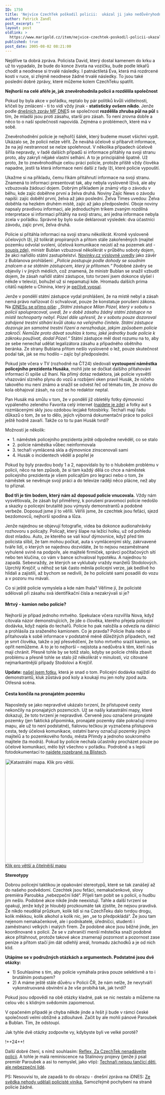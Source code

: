 ```yaml
---
ID: 1750
title: 'Nejvíce CzechTek poškodil policii:  ukázal ji jako nedůvěryhodnou'
author: Patrick Zandl
post_excerpt: ""
layout: post
oldlink: >
  https://www.marigold.cz/item/nejvice-czechtek-poskodil-policii-ukazal-ji-jako-neduveryhodnou
published: true
post_date: 2005-08-02 08:21:00
---
```

<p>Nejdříve ta dobrá zpráva. Policista David, který dostal kamenem do krku a už to vypadalo, že bude do konce života na vozíčku, bude podle lékařů chodit a neodnese si trvalé následky. I patnáctiletá Eva, která má rozdrcené kosti v ruce, si zřejmě neodnese žádné trvalé následky. To jsou také poslední dobré zprávy, které můžeme kolem CzechTeku spatřit. </p>

<p><strong>Nejhorší na celé aféře je, jak znevěrohodnila policii a rozdělila společnost</strong></p>

<p>Pokud by byla akce  v pořádku, reptalo by pár politiků kvůli viditelnosti, křičeli by zmlácení - ti to vidí vždy jinak - <strong>statisticky ovšem nikdo</strong>. Jenže podle <a href="http://zpravy.idnes.cz/domaci.asp?r=domaci&amp;c=A050801_210000_domaci_ad">dnešních zpráv MF DNE</a>S  se společnost <strong>rozdělila zhruba půl na půl</strong> s tím, že mladší jsou proti zásahu, starší pro zásah. To není zrovna dobře a něco to o naší společnosti napovídá. Zejména o problémech, které má v sobě. </p>

<p>Znevěrohodnění policie je nejhořčí šálek, který budeme muset všichni vypít. Ukázalo se, že policii nelze věřit. Že neváhá účelově si přibarvit informace, že na její nestrannost se nelze spolehnout. V několika případech účelově šířila nepravdy, v řadě dalších případů si informace přitáhly na svoji stranu proto, aby zakryli nějaké vlastní selhání. A to je principiálně špatně. Už proto, že to znevěrohodňuje celou práci policie, protože příště vždy člověka napadne, jestli ta která informace není další z řady lží, které policie vypouští.
</p>

<!--more--><p>Ukažme si na příkladu, čemu říkám přitáhnutí informace na svoji stranu. Znamená to informaci presentovat tak, aby nebyla vysloveně lživá, ale aby vzbuzovala žádoucí dojem. Dobrým příkladem je známý vtip o závodu v běhu, kde zajíc doběhne první a želva druhá. Noviny Zajíc News o závodu napíší: zajíc doběhl první, želva až jako poslední. Želva Times uvedou: Želva doběhla na hezkém druhém místě, zajíc až jako předposlední. Oboje noviny napsaly pravdivou informaci, ale jednoduchým trikem zvaným rozdílná interpretace si informaci přitáhly na svoji stranu, ani jedna informace nebyla zcela v pořádku. Správné by bylo suše deklarovat výsledek: dva účastníci závodu, zajíc první, želva druhá. </p>

<p>Policie si přitáhla informaci na svoji stranu několikrát. Kromě vysloveně účelových lží, již tolikrát propíraných a přitom stále zakořeněných (majitel pozemku odvolal svolení, účelová komunikace neústí až na pozemek atd - <a href="http://hulan.cz/blog/item/policie-nam-lze">soupis zde</a>), ministr Bublan vzbuzoval několikrát v průběhu soboty dojem, že akci nařídilo státní zastupitelství. <a href="http://www.novinky.cz/domaci/61913-bublan-chce-kvuli-czechteku-zmenit-zakon-o-shromazdovani.html">Novinky.cz výslovně uvedly</a> jako závěr z Bublanova prohlášení: <em>„Policie postupuje podle dohody se soudním znalcem a se státním zástupcem, který je přítomen.“</em>  Podobné závěry se objevily i v jiných médiích, což znamená, že ministr Bublan se snažil vzbudit dojem, že zásah nařídil státní zástupce, toto tvrzení jsem dokonce slyšel i někde v televizi, bohužel už si nepamatuji kde. Hromadu dalších prima citátů najdete u Chinina, který je <a href="http://petr.olmer.cz/chinin/179815_item.php">pečlivě vypsal</a>.</p>

<p>Jenže v pondělí státní zástupce vydal prohlášení, že na místě nebyl a zásah nemá právo nařizovat či schvalovat, pouze že konstatuje porušení zákona. Na <a href="http://zpravy.idnes.cz/domaci.asp?r=domaci&amp;c=A050801_123804_domaci_ak">iDNESu se přímo píše</a>:  <em>„Státní zástupce Milan Pózel, který v sobotu s policií spolupracoval, uvedl, že v době zásahu žádný státní zástupce na místě technoparty nebyl. Pózel dále upřesnil, že v sobotu pouze dozoroval zahájené trestní stíhání kvůli útoku na veřejného činitele. Státní zástupce dozoruje jen samotné trestní řízení a nerozhoduje, jakým způsobem policie zakročí. Nemůže proto dávat souhlas k tomu, jaké jednotky bude policie k zákroku používat, dodal Pózel.“</em> Státní zástupce měl dost rozumu na to, aby ze sebe nenechal udělat legalizátora zásahu a případného obětního beránka. Ze strany Bublana přitom nešlo vysloveně o lež, pouze skutečnost podal tak, jak se mu hodilo – zajíc byl předposlední. </p>

<p>Pokud jste včera v TV (rozhodně na ČT24) sledovali <strong>vystoupení náměstka policejního prezidenta Husáka</strong>, mohli jste se dočkat dalšího přitahování informací či spíše už lhaní. Na přímý dotaz redaktora, jak policie vysvětlí vhazování slzného plynu do vozů a rozbíjení oken pravil Husák, že ničeho takového mu není známo a snažil se odvést řeč od tématu tím, že znovu do kola obhajoval zásah, na což se ho redaktor neptal. </p>

<p>Pan Husák má smůlu v tom, že v pondělí již obletěly fotky dýmovnicí vypáleného zeleného Favorita celý internet (<a href="http://www.home.karneval.cz/10270239/czechtek2005/czechtek2005.html">najdete je zde</a>) a fotky aut s rozmlácenými skly jsou ozdobou lecjaké fotosbírky. Techaři mají řadu důkazů o tom, že se to dělo, jejich výborná dokumentační práce to policii ještě hodně zavaří. Takže co to tu pan Husák tvrdí? </p>

<p>Možností je několik:</p>

<ul>
<li>1. náměstek policejního prezidenta ještě odpoledne nevěděl, co se stalo</li>
<li>2. policie náměstka vůbec neinformovala</li>
<li>3. techaři vymlácená skla a dýmovnice zinscenovali sami</li>
<li>4. Husák o incidentech věděl a popřel je </li>
</ul>
<p>Pokud by byly pravdou body 1 a 2, napovídalo by to o  hlubokém problému v policii, něco na ten způsob, že si tam každý dělá co chce a náměstek policejního prezidenta je všem policajtům pro legraci nebo o tom, že náměstek se nevěnuje svojí práci a do televize raději něco plácne, než aby to přiznal. </p>

<p><strong>Bod tři je tím bodem, který nám až doposud policie vnucovala.</strong> Vždy nám vysvětlovala, že zásah byl přiměřený, k porušení pravomocí policie nedošlo a skazky o policejní brutalitě  jsou výmysly demonstrantů a podobné verbeže. Doposud jsme jí to věřili. Věřili jsme, že czechtek jsou feťáci, sjezd bezdomovců, nejhorší spodina a lůza. </p>

<p>Jenže najednou se objevují fotografie, videa ba dokonce audionahrávky rozhovoru s policajty. Policajt, který šlape na ležící holku, už od pohledu dost mladou. Auto, ze kterého se valí kouř dýmovnice, když před tím policista slíbil, že tam mohou počkat, auta s vymlácenými skly, zakrvavené tváře lidí, o kterých se najednou dozvídáte, že to nejsou nezaměstnané vyhulené svině na podpoře, ale majitelé firmiček, správci počítačových sítí nebo ten klučina, co vám v bance schvaloval hypotéku.  A najednou to zapadá. Sebevraždy, ze kterých se vyklubaly vraždy manželů Stodolových. Uprchlý Krejčíř, u něhož se tak často měnila policejní verze, jak bedlivě ho hlídali a zajistili, až bychom se nedivili, že ho policisté sami posadili do vozu a v pozoru mu mávali.</p>

<p>Co si ještě policie vymyslela a kde nám lhala? Věříme jí, že policisté sdělovali při zásahu svá identifikační čísla a nezakrývali si je? </p>

<h4>Mrtvý - kamion nebo policie?</h4>
<p>Nejhorší je případ jednoho mrtvého. Spekulace včera rozvířila Nova, když citovala názor demonstrujících, že jde o člověka, kterého přejela policejní dodávka, když najela do techařů. Policie ho pak naložila a odvezla na dálnici a prohlásila za sraženého kamionem. Co je pravda? Policie lhala nebo si přitahovala k sobě informace v podstatně méně důležitých případech, než je smrt člověka, takže o její přesvědčení, že toho mrtvého srazil kamion, se opřít nemůžeme. A to je to nejhorší – nejistota a nedůvěra k těm, kteří nás mají chránit. Přesně tohle by se totiž stalo, kdyby se policie chtěla zbavit problému a přesně tohle se stalo již několikrát v minulosti, viz citované nejmarkantnější případy Stodolovi a Krejčíř. </p>

<p><b>Update:</b> <a href="http://www.techno.cz/party/report/2005/0730czechtek_t-rex/image544.htm">našel jsem fotku</a>, která je snad o tom. Policejní dodávka najíždí do demonstrantů, kluk zůstává pod koly a koukají mu jen nohy zpod auta. Otřesná scéna.
</p>

<h4>Cesta končila na pronajatém pozemku</h4>
<p>Naposledy se jako nepravdivé ukázalo tvrzení, že přístupové cesty nekončily na pronajatých pozemcích. Už se našly katastrální mapy, které dokazují, že toto tvrzení je nepravdivé. Červeně jsou označené pronajaté pozemky (jen faktická připomínka, pronajaté pozemky dále pokračují mimo mapu, ale už to není podstatné), fialovou tečkou je vyznačena přístupová cesta, tedy účelová komunikace, ostatní barvy označují pozemky jiných majitelů a to pozemkového fondu, města Přimdy a jednoho soukromého majitele (ta modrá). Pokud by policie nechala účastníky procházet pouze po účelové komunikaci, mělo být všechno v pořádku. Podrobně a s lepší fotodokumentací to <a href="http://www.blisty.cz/2005/8/2/art24371.html">najdete rozebrané na Blistech</a>.</p>

<p><a href="http://www.marigold.cz/media/1/20050802-katastralnimapa.jpg">
<img src="/wp-content/uploads/20050802-katastralnimapamala.jpg" alt="Katastrální mapa. Klik pro větší. " width="450" height="337" /><br/>Klik pro větší a čitelnější mapu</a></p>

<p><strong>
Stereotypy</strong></p>

<p>Dobrou policejní taktikou je opakování stereotypů, které se tak zanášejí až do našeho podvědomí. Czechtek jsou feťáci, nemakačenkové, slovy premiéra Paroubka „nebezpeční lidé“. Přijeli tam pobít se s policií, o hudbu jim nešlo. Podobné akce nikde jinde neexistují. Tahle a další tvrzení se opakují, jenže když je hlouběji prozkoumáte tak zjistíte, že nejsou pravdivá. Že nikdo neudělal průzkum, kolik lidí si na CzechTeku dalo tvrdou drogu, kolik měkkou, kolik alkohol a kolik nic, jen „se to předpokládá“. Že jsou tam nejenom nemakačenkové, ale i podnikatelé, úředníčci, studenti i zaměstnanci velkých i malých firem. Že podobné akce jsou běžné jinde, jen koordinované s policií. Že se v zahraničí menší městečka snaží podobné akce přitáhnout, protože takové akce znamenají pozornost a pozornost zase peníze a přitom stačí jim dát odlehlý areál, hromadu záchodků a je od nich klid. </p>

<p><b>Utápíme se v podružných  otázkách a argumentech. Podstatné jsou dvě otázky: </b></p>

<ul>
<li>1) Souhlasíme s tím, aby policie vymáhala práva pouze selektivně a to i brutálním postupem? </li>
<li>2) A máme ještě stále důvěru v Policii ČR, že nám nelže, že nevytváří vykonstruovaná obvinění a že vše probíhá tak, jak tvrdí?</li>
</ul>
<p>Pokud jsou odpovědi na obě otázky kladné, pak se nic nestalo a můžeme na celou věc s klidným svědomím zapomenout.  </p>

<p>V opačeném případě je chyba někde jinde a řešit ji bude v rámci české společnosti velmi obtížné a zdlouhavé. Začít by ale mohli pánové Paroubek a Bublan. Tím, že odstoupí.</p>

<p>Jak tyhle dvě otázky zodpovíte vy, kdybyste byli ve velké porotě?
</p>

<p>!++24++!
</p>

<p>Další dobré čtení, s nímž souhlasím: <a href="http://www.reflex.cz/Clanek20591.html">Reflex, Za CzechTek nenadávejte policii</a>. A tohle je malá reminiscence na Stalinovy projevy (jenže ji psal premiér Paroubek a asi to nemyslel, jako vtip): <a href="http://zpravodajstvi.centrum.cz/domov/clanek.phtml?id=381821">Technaři nejsou tančící děti, ale nebezpeční lidé</a>.</p>

<p>PS: Nesouvisí to, ale zapadá to do obrazu - dnešní zpráva na iDNES: <a href="http://zpravy.idnes.cz/krimi.asp?r=krimi&amp;c=A050802_093838_krimi_ton">Ze svědka nehody udělali policisté viníka.</a> Samozřejmě pochybení na straně policie žádné.
</p>
